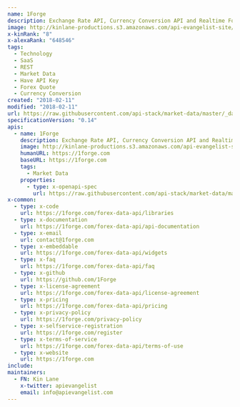 ```yaml
---
name: 1Forge
description: Exchange Rate API, Currency Conversion API and Realtime Forex Quote API. Serving realtime tick data for over 500 forex currency pairs and commodities.
image: http://kinlane-productions.s3.amazonaws.com/api-evangelist-site/company/logos/1forge-logo.png
x-kinRank: "8"
x-alexaRank: "648546"
tags:
  - Technology
  - SaaS
  - REST
  - Market Data
  - Have API Key
  - Forex Quote
  - Currency Conversion
created: "2018-02-11"
modified: "2018-02-11"
url: https://raw.githubusercontent.com/api-stack/market-data/master/_data/api-commons/1forge/apis.yaml
specificationVersion: "0.14"
apis:
  - name: 1Forge
    description: Exchange Rate API, Currency Conversion API and Realtime Forex Quote API
    image: http://kinlane-productions.s3.amazonaws.com/api-evangelist-site/company/logos/1forge-logo.png
    humanURL: https://1forge.com
    baseURL: https://1forge.com
    tags:
      - Market Data
    properties:
      - type: x-openapi-spec
        url: https://raw.githubusercontent.com/api-stack/market-data/master/_data/api-commons/1forge/1forge-openapi-spec.yaml
x-common:
  - type: x-code
    url: https://1forge.com/forex-data-api/libraries
  - type: x-documentation
    url: https://1forge.com/forex-data-api/api-documentation
  - type: x-email
    url: contact@1forge.com
  - type: x-embeddable
    url: https://1forge.com/forex-data-api/widgets
  - type: x-faq
    url: https://1forge.com/forex-data-api/faq
  - type: x-github
    url: https://github.com/1Forge
  - type: x-license-agreement
    url: https://1forge.com/forex-data-api/license-agreement
  - type: x-pricing
    url: https://1forge.com/forex-data-api/pricing
  - type: x-privacy-policy
    url: https://1forge.com/privacy-policy
  - type: x-selfservice-registration
    url: https://1forge.com/register
  - type: x-terms-of-service
    url: https://1forge.com/forex-data-api/terms-of-use
  - type: x-website
    url: https://1forge.com
include:
maintainers:
  - FN: Kin Lane
    x-twitter: apievangelist
    email: info@apievangelist.com
---
```

